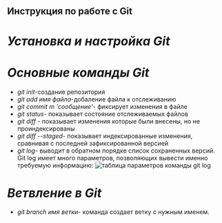 ## **Инструкция по работе с Git**
# *Установка и настройка Git*
# *Основные команды Git*
* _git init_-создание репозитория 
* _git add имя файла_-добаление файла к отслеживанию
* _git commit m 'сообщение'_- фиксирует изменения в файле 
* _git status_- показывает состояние отслеживаемых файлов
* _git diff_ - показывает изменения которые были внесены, но не проиндексированы
* _git diff --staged_- показывает индексированные изменения, сравнивая с последней зафиксированной версией
* _git log_- выводит в обратном порядке список сохраненных версий.
Git log имеет много параметров, позволяющих вывести именно требуемую информацию:
![таблица параметров команды git log](log.jpg)
# *Ветвление в Git*
* _git branch имя ветки_- команда создает ветку с нужным именем.